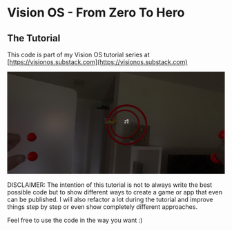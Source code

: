 # Vision OS - From Zero To Hero 

## The Tutorial

This code is part of my Vision OS tutorial series at [https://visionos.substack.com](https://visionos.substack.com)

![Screenshot](assets/screenshot1.png)


DISCLAIMER: 
The intention of this tutorial is not to always write the best possible code but
to show different ways to create a game or app that even can be published.
I will also refactor a lot during the tutorial and improve things step by step
or even show completely different approaches.

Feel free to use the code in the way you want :)
